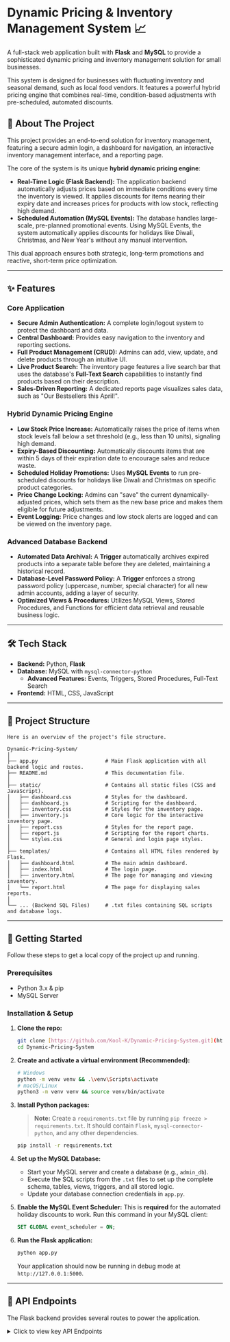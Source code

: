 # Dynamic Pricing & Inventory Management System 📈

A full-stack web application built with **Flask** and **MySQL** to provide a sophisticated dynamic pricing and inventory management solution for small businesses.

This system is designed for businesses with fluctuating inventory and seasonal demand, such as local food vendors. It features a powerful hybrid pricing engine that combines real-time, condition-based adjustments with pre-scheduled, automated discounts.


## 🧐 About The Project

This project provides an end-to-end solution for inventory management, featuring a secure admin login, a dashboard for navigation, an interactive inventory management interface, and a reporting page.

The core of the system is its unique **hybrid dynamic pricing engine**:
* **Real-Time Logic (Flask Backend):** The application backend automatically adjusts prices based on immediate conditions every time the inventory is viewed. It applies discounts for items nearing their expiry date and increases prices for products with low stock, reflecting high demand.
* **Scheduled Automation (MySQL Events):** The database handles large-scale, pre-planned promotional events. Using MySQL Events, the system automatically applies discounts for holidays like Diwali, Christmas, and New Year's without any manual intervention.

This dual approach ensures both strategic, long-term promotions and reactive, short-term price optimization.

---

## ✨ Features

### Core Application
* **Secure Admin Authentication:** A complete login/logout system to protect the dashboard and data.
* **Central Dashboard:** Provides easy navigation to the inventory and reporting sections.
* **Full Product Management (CRUD):** Admins can add, view, update, and delete products through an intuitive UI.
* **Live Product Search:** The inventory page features a live search bar that uses the database's **Full-Text Search** capabilities to instantly find products based on their description.
* **Sales-Driven Reporting:** A dedicated reports page visualizes sales data, such as "Our Bestsellers this April!".

### Hybrid Dynamic Pricing Engine
* **Low Stock Price Increase:** Automatically raises the price of items when stock levels fall below a set threshold (e.g., less than 10 units), signaling high demand.
* **Expiry-Based Discounting:** Automatically discounts items that are within 5 days of their expiration date to encourage sales and reduce waste.
* **Scheduled Holiday Promotions:** Uses **MySQL Events** to run pre-scheduled discounts for holidays like Diwali and Christmas on specific product categories.
* **Price Change Locking:** Admins can "save" the current dynamically-adjusted prices, which sets them as the new base price and makes them eligible for future adjustments.
* **Event Logging:** Price changes and low stock alerts are logged and can be viewed on the inventory page.

### Advanced Database Backend
* **Automated Data Archival:** A **Trigger** automatically archives expired products into a separate table before they are deleted, maintaining a historical record.
* **Database-Level Password Policy:** A **Trigger** enforces a strong password policy (uppercase, number, special character) for all new admin accounts, adding a layer of security.
* **Optimized Views & Procedures:** Utilizes MySQL Views, Stored Procedures, and Functions for efficient data retrieval and reusable business logic.

---

## 🛠️ Tech Stack

* **Backend:** Python, **Flask**
* **Database:** MySQL with `mysql-connector-python`
    * **Advanced Features:** Events, Triggers, Stored Procedures, Full-Text Search
* **Frontend:** HTML, CSS, JavaScript

---

## 📁 Project Structure
```
Here is an overview of the project's file structure.

Dynamic-Pricing-System/
│
├── app.py                      # Main Flask application with all backend logic and routes.
├── README.md                   # This documentation file.
│
├── static/                     # Contains all static files (CSS and JavaScript).
│   ├── dashboard.css           # Styles for the dashboard.
│   ├── dashboard.js            # Scripting for the dashboard.
│   ├── inventory.css           # Styles for the inventory page.
│   ├── inventory.js            # Core logic for the interactive inventory page.
│   ├── report.css              # Styles for the report page.
│   ├── report.js               # Scripting for the report charts.
│   └── styles.css              # General and login page styles.
│
├── templates/                  # Contains all HTML files rendered by Flask.
│   ├── dashboard.html          # The main admin dashboard.
│   ├── index.html              # The login page.
│   ├── inventory.html          # The page for managing and viewing inventory.
│   └── report.html             # The page for displaying sales reports.
│
└── ... (Backend SQL Files)     # .txt files containing SQL scripts and database logs.
```

---

## 🚀 Getting Started

Follow these steps to get a local copy of the project up and running.

### Prerequisites

* Python 3.x & pip
* MySQL Server

### Installation & Setup

1.  **Clone the repo:**
    ```sh
    git clone [https://github.com/Kool-K/Dynamic-Pricing-System.git](https://github.com/Kool-K/Dynamic-Pricing-System.git)
    cd Dynamic-Pricing-System
    ```

2.  **Create and activate a virtual environment (Recommended):**
    ```sh
    # Windows
    python -m venv venv && .\venv\Scripts\activate
    # macOS/Linux
    python3 -m venv venv && source venv/bin/activate
    ```

3.  **Install Python packages:**
    > **Note:** Create a `requirements.txt` file by running `pip freeze > requirements.txt`. It should contain `Flask`, `mysql-connector-python`, and any other dependencies.
    ```sh
    pip install -r requirements.txt
    ```

4.  **Set up the MySQL Database:**
    * Start your MySQL server and create a database (e.g., `admin_db`).
    * Execute the SQL scripts from the `.txt` files to set up the complete schema, tables, views, triggers, and all stored logic.
    * Update your database connection credentials in `app.py`.

5.  **Enable the MySQL Event Scheduler:**
    This is **required** for the automated holiday discounts to work. Run this command in your MySQL client:
    ```sql
    SET GLOBAL event_scheduler = ON;
    ```
   
6.  **Run the Flask application:**
    ```sh
    python app.py
    ```
    Your application should now be running in debug mode at `http://127.0.0.1:5000`.

---
## 🔌 API Endpoints

The Flask backend provides several routes to power the application.

<details>
<summary>Click to view key API Endpoints</summary>

| Method | Endpoint               | Description                                                                                                   |
| :----- | :--------------------- | :------------------------------------------------------------------------------------------------------------ |
| `GET`  | `/`                    | Renders the main login page (`index.html`).                                                                   |
| `POST` | `/login`               | Handles user authentication. Expects a JSON payload with `username` and `password`.                             |
| `GET`  | `/dashboard`           | Renders the main dashboard after a successful login.                                                          |
| `GET`  | `/inventory`           | Renders the inventory page, fetches all products, and applies real-time pricing logic.                          |
| `GET`  | `/report`              | Renders the sales report page.                                                                                |
| `GET`  | `/search-products`     | Performs a full-text search on product descriptions based on a query parameter `q`.                           |
| `POST` | `/add-item`            | Adds a new item or updates an existing one. Expects item data in a JSON payload.                              |
| `POST` | `/delete-item`         | Deletes an item from the inventory.                                                                           |
| `POST` | `/save-prices`         | Resets the `price_changed` flag for all products, locking in the current prices as the new base.                |
| `GET`  | `/logout`              | Clears the user session and redirects to the login page.                                                      |

</details>
